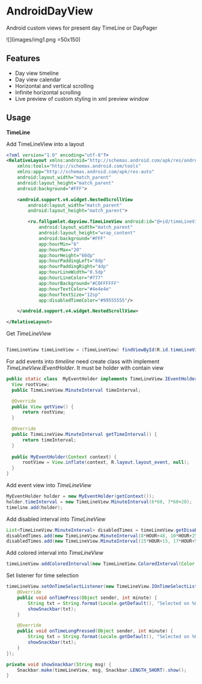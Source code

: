 # AndroidDayView
Android custom views for present day TimeLine or DayPager

![](images/img1.png =50x150)

Features
------------

* Day view timeline
* Day view calendar
* Horizontal and vertical scrolling
* Infinite horizontal scrolling
* Live preview of custom styling in xml preview window


Usage
---------
**TimeLine**

Add TimeLineView into a layout
```xml
<?xml version="1.0" encoding="utf-8"?>
<RelativeLayout xmlns:android="http://schemas.android.com/apk/res/android"
    xmlns:tools="http://schemas.android.com/tools"
    xmlns:app="http://schemas.android.com/apk/res-auto"
    android:layout_width="match_parent"
    android:layout_height="match_parent"
    android:background="#FFF">

    <android.support.v4.widget.NestedScrollView
        android:layout_width="match_parent"
        android:layout_height="match_parent">

        <ru.fallgamlet.dayview.TimeLineView android:id="@+id/timeLineView"
            android:layout_width="match_parent"
            android:layout_height="wrap_content"
            android:background="#FFF"
            app:hourMin="6"
            app:hourMax="20"
            app:hourHeight="60dp"
            app:hourPaddingLeft="8dp"
            app:hourPaddingRight="4dp"
            app:hourLineWidth="0.5dp"
            app:hourLineColor="#777"
            app:hourBackground="#C0FFFFFF"
            app:hourTextColor="#4e4e4e"
            app:hourTextSize="12sp"
            app:disabledTimeColor="#99555555"/>

    </android.support.v4.widget.NestedScrollView>

</RelativeLayout>
```

Get *TimeLineView*
```java

TimeLineView timeLineView = (TimeLineView) findViewById(R.id.timeLineView);
```

For add events into *timeline* need create class with implement *TimeLineView.IEventHolder*. It must be holder with contain view
```java
public static class  MyEventHolder implements TimeLineView.IEventHolder {
  View rootView;
  public TimeLineView.MinuteInterval timeInterval;

  @Override
  public View getView() {
      return rootView;
  }

  @Override
  public TimeLineView.MinuteInterval getTimeInterval() {
      return timeInterval;
  }
  
  public MyEventHolder(Context context) {
      rootView = View.inflate(context, R.layout.layout_event, null);
  }
}
```

Add event view into *TimeLineView*
```java
MyEventHolder holder = new MyEventHolder(getContext());
holder.timeInterval = new TimeLineView.MinuteInterval(6*60, 7*60+20);
timeline.add(holder);
```
Add disabled interval into *TimeLineView*
```java
List<TimeLineView.MinuteInterval> disabledTimes = timeLineView.getDisabledTimes();
disabledTimes.add(new TimeLineView.MinuteInterval(8*HOUR+48, 10*HOUR+25));
disabledTimes.add(new TimeLineView.MinuteInterval(15*HOUR+15, 17*HOUR+5));
```

Add colored interval into *TimeLineView*
```java
timeLineView.addColoredInterval(new TimeLineView.ColoredInterval(Color.parseColor("#200000FF"), new TimeLineView.MinuteInterval(0, 7*HOUR+30)));
```

Set listener for time selection
```java
timeLineView.setOnTimeSelectListener(new TimeLineView.IOnTimeSelectListener() {
    @Override
    public void onTimePress(Object sender, int minute) {
        String txt = String.format(Locale.getDefault(), "Selected on %02d:%02d", minute/60, minute%60);
        showSnackbar(txt);
    }

    @Override
    public void onTimeLongPressed(Object sender, int minute) {
        String txt = String.format(Locale.getDefault(), "Selected on %02d:%02d", minute/60, minute%60);
        showSnackbar(txt);
    }
});

private void showSnackbar(String msg) {
    Snackbar.make(timeLineView, msg, Snackbar.LENGTH_SHORT).show();
}
```
